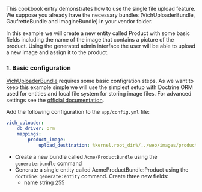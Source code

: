 This cookbook entry demonstrates how to use the single file upload feature. We suppose you already have the necessary bundles (VichUploaderBundle, GaufretteBundle and ImagineBundle) in your vendor folder.

In this example we will create a new entity called Product with some basic fields including the name of the image that contains a picture of the product. Using the generated admin interface the user will be able to upload a new image and assign it to the product.

### 1. Basic configuration
[VichUploaderBundle](https://github.com/dustin10/VichUploaderBundle) requires some basic configration steps. As we want to keep this example simple we will use the simplest setup with Doctrine ORM used for entities and local file system for storing image files. For advanced settings see the [official documentation](https://github.com/dustin10/VichUploaderBundle/blob/master/Resources/doc/index.md).

Add the following configuration to the `app/config.yml` file:
```yaml
vich_uploader:
    db_driver: orm
    mappings:
        product_image:
            upload_destination: %kernel.root_dir%/../web/images/product_images
```

* Create a new bundle called `Acme/ProductBundle` using the `generate:bundle` command
* Generate a single entity called AcmeProductBundle:Product using the `doctrine:generate:entity` command. Create three new fields:
   * name string 255

